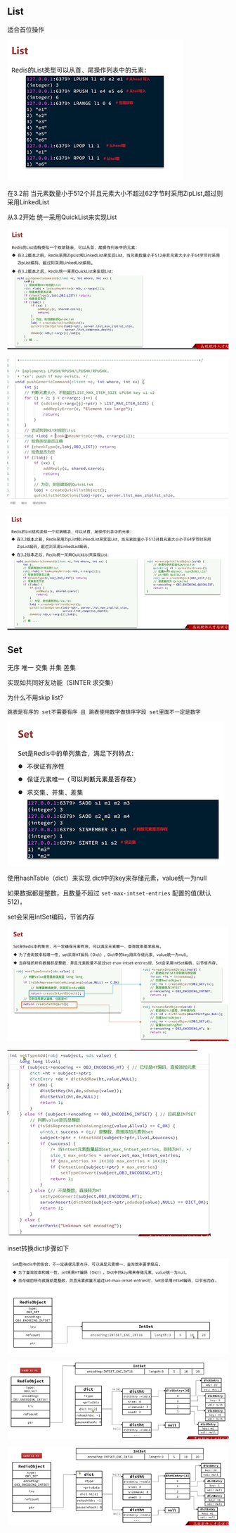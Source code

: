 List
---

适合首位操作

![img_104.png](img_104.png)

在3.2前 当元素数量小于512个并且元素大小不超过62字节时采用ZipList,超过则采用LinkedList

从3.2开始 统一采用QuickList来实现List

![img_105.png](img_105.png) 

![img_106.png](img_106.png)

![img_107.png](img_107.png)

Set
---

无序 唯一 交集 并集 差集 

实现如共同好友功能（SINTER 求交集）

为什么不用skip list?

    跳表是有序的 set不需要有序 且 跳表使用数字做排序字段 set里面不一定是数字

![img_108.png](img_108.png)

使用hashTable（dict）来实现 dict中的key来存储元素，value统一为null

如果数据都是整数，且数量不超过 `set-max-intset-entries` 配置的值(默认512)，

set会采用IntSet编码，节省内存

![img_110.png](img_110.png)


![img_111.png](img_111.png)


inset转换dict步骤如下

![img_112.png](img_112.png)

![img_113.png](img_113.png)

![img_114.png](img_114.png)